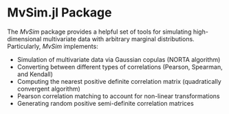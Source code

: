 # MvSim.jl Package

The *MvSim* package provides a helpful set of tools for simulating high-dimensional multivariate data with arbitrary marginal distributions. Particularly, *MvSim* implements:

* Simulation of multivariate data via Gaussian copulas (NORTA algorithm)
* Converting between different types of correlations (Pearson, Spearman, and Kendall)
* Computing the nearest positive definite correlation matrix (quadratically convergent algorithm)
* Pearson correlation matching to account for non-linear transformations
* Generating random positive semi-definite correlation matrices
